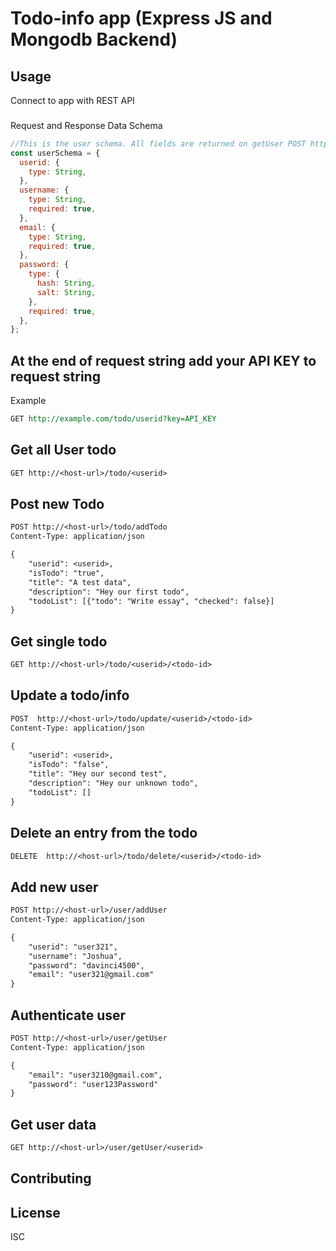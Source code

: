 # Todo-info app (Express JS and Mongodb Backend)

## Usage


Connect to app with REST API

###

Request and Response Data Schema

```js
//This is the user schema. All fields are returned on getUser POST http://<host-url>/user/getUser
const userSchema = {
  userid: {
    type: String,
  },
  username: {
    type: String,
    required: true,
  },
  email: {
    type: String,
    required: true,
  },
  password: {
    type: {
      hash: String,
      salt: String,
    },
    required: true,
  },
};
```

## At the end of request string add your API KEY to request string

Example

```rest
GET http://example.com/todo/userid?key=API_KEY

```

## Get all User todo

```rest
GET http://<host-url>/todo/<userid>

```

## Post new Todo

```rest
POST http://<host-url>/todo/addTodo
Content-Type: application/json

{
    "userid": <userid>,
    "isTodo": "true",
    "title": "A test data",
    "description": "Hey our first todo",
    "todoList": [{"todo": "Write essay", "checked": false}]
}

```

## Get single todo

```rest
GET http://<host-url>/todo/<userid>/<todo-id>

```

## Update a todo/info

```rest
POST  http://<host-url>/todo/update/<userid>/<todo-id>
Content-Type: application/json

{
    "userid": <userid>,
    "isTodo": "false",
    "title": "Hey our second test",
    "description": "Hey our unknown todo",
    "todoList": []
}
```

## Delete an entry from the todo

```rest
DELETE  http://<host-url>/todo/delete/<userid>/<todo-id>
```

## Add new user

```rest
POST http://<host-url>/user/addUser
Content-Type: application/json

{
    "userid": "user321",
    "username": "Joshua",
    "password": "davinci4500",
    "email": "user321@gmail.com"
}

```

## Authenticate user

```rest
POST http://<host-url>/user/getUser
Content-Type: application/json

{
    "email": "user3210@gmail.com",
    "password": "user123Password"
}
```
## Get user data

```rest
GET http://<host-url>/user/getUser/<userid>

```

## Contributing

## License

ISC
